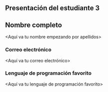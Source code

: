 Presentación del estudiante 3
----------------------------------------------------

## Nombre completo

<Aquí va tu nombre empezando por apellidos>

### Correo electrónico

<Aquí va tu correo electrónico>

### Lenguaje de programación favorito

<Aquí va tu lenguaje de programación favorito>
